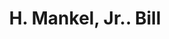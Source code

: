 ---
doi: 10.7916/D8VH70Z5
date_other: '1880'
date_other_textual: 1880-1889
form: printed ephemera
genre:
- Invoices
name:
- H. Mankel, Jr.
object_in_context_url: https://biggert.cul.columbia.edu/items/view/ave_biggert_01366
subject_hierarchical_geographic:
- Erie, Pennsylvania, United States
subject_name:
- H. Mankel, Jr.
title: H. Mankel, Jr.. Bill
sort_title: H. Mankel, Jr.. Bill
call_number: ave_biggert_01366
coordinates:
- 42.129444444444445,-80.085
pid: ave_biggert_01366
identifiers: ave_biggert_01366
canvas_id: ldpd:396627
permalink: "/items/ave_biggert_01366/"
layout: iiif-image-page
---